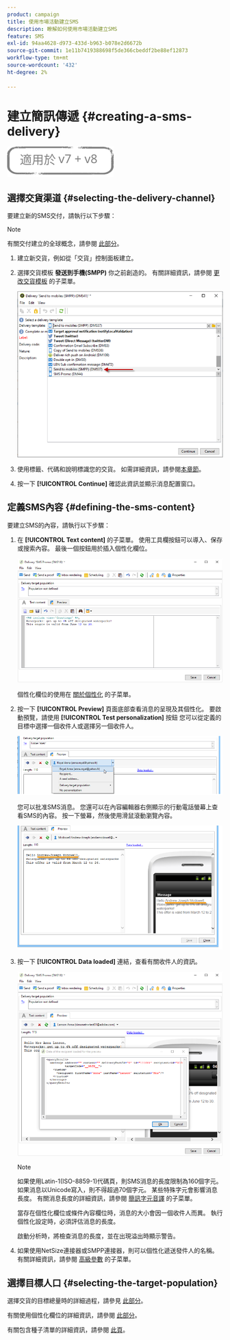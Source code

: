 ```yaml
---
product: campaign
title: 使用市場活動建立SMS
description: 瞭解如何使用市場活動建立SMS
feature: SMS
exl-id: 94aa4628-d973-433d-b963-b078e2d6672b
source-git-commit: 1e11b7419388698f5de366cbeddf2be88ef12873
workflow-type: tm+mt
source-wordcount: '432'
ht-degree: 2%

---
```


# 建立簡訊傳遞 {#creating-a-sms-delivery}

![](../../assets/common.svg)

## 選擇交貨渠道 {#selecting-the-delivery-channel}

要建立新的SMS交付，請執行以下步驟：

>[!NOTE]
>
>有關交付建立的全球概念，請參閱 [此部分](steps-about-delivery-creation-steps.md)。

1. 建立新交貨，例如從「交貨」控制面板建立。
1. 選擇交貨模板 **發送到手機(SMPP)** 你之前創造的。 有關詳細資訊，請參閱 [更改交貨模板](sms-set-up.md#changing-the-delivery-template) 的子菜單。

   ![](assets/s_user_mobile_wizard.png)

1. 使用標籤、代碼和說明標識您的交貨。 如需詳細資訊，請參閱[本章節](steps-create-and-identify-the-delivery.md#identifying-the-delivery)。
1. 按一下 **[!UICONTROL Continue]** 確認此資訊並顯示消息配置窗口。

## 定義SMS內容 {#defining-the-sms-content}

要建立SMS的內容，請執行以下步驟：

1. 在 **[!UICONTROL Text content]** 的子菜單。 使用工具欄按鈕可以導入、保存或搜索內容。 最後一個按鈕用於插入個性化欄位。

   ![](assets/s_ncs_user_wizard_sms01_138.png)

   個性化欄位的使用在 [關於個性化](about-personalization.md) 的子菜單。

1. 按一下 **[!UICONTROL Preview]** 頁面底部查看消息的呈現及其個性化。 要啟動預覽，請使用 **[!UICONTROL Test personalization]** 按鈕 您可以從定義的目標中選擇一個收件人或選擇另一個收件人。

   ![](assets/s_ncs_user_wizard_sms01_139.png)

   您可以批准SMS消息。 您還可以在內容編輯器右側顯示的行動電話螢幕上查看SMS的內容。 按一下螢幕，然後使用滑鼠滾動瀏覽內容。

   ![](assets/s_ncs_user_wizard_sms01_140.png)

1. 按一下 **[!UICONTROL Data loaded]** 連結，查看有關收件人的資訊。

   ![](assets/s_user_mobile_wizard_sms_02.png)

   >[!NOTE]
   >
   >如果使用Latin-1(ISO-8859-1)代碼頁，則SMS消息的長度限制為160個字元。 如果消息以Unicode寫入，則不得超過70個字元。 某些特殊字元會影響消息長度。 有關消息長度的詳細資訊，請參閱 [簡訊字元音譯](#about-character-transliteration) 的子菜單。
   >
   >當存在個性化欄位或條件內容欄位時，消息的大小會因一個收件人而異。 執行個性化設定時，必須評估消息的長度。
   >
   >啟動分析時，將檢查消息的長度，並在出現溢出時顯示警告。

1. 如果使用NetSize連接器或SMPP連接器，則可以個性化遞送發件人的名稱。 有關詳細資訊，請參閱 [高級參數](#advanced-parameters) 的子菜單。

## 選擇目標人口 {#selecting-the-target-population}

選擇交貨的目標總量時的詳細過程，請參見 [此部分](steps-defining-the-target-population.md)。

有關使用個性化欄位的詳細資訊，請參閱 [此部分](about-personalization.md)。

有關包含種子清單的詳細資訊，請參閱 [此頁](about-seed-addresses.md)。
